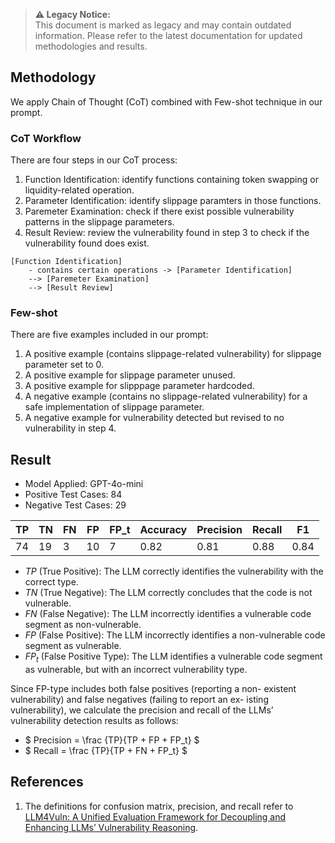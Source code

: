 > **⚠️ Legacy Notice:**  
> This document is marked as legacy and may contain outdated information. Please refer to the latest documentation for updated methodologies and results.
## Methodology

We apply Chain of Thought (CoT) combined with Few-shot technique in our prompt.

### CoT Workflow

There are four steps in our CoT process:

1. Function Identification: identify functions containing token swapping or liquidity-related operation.
2. Parameter Identification: identify slippage paramters in those functions.
3. Paremeter Examination: check if there exist possible vulnerability patterns in the slippage parameters.
4. Result Review: review the vulnerability found in step 3 to check if the vulnerability found does exist.

```
[Function Identification]
    - contains certain operations -> [Parameter Identification]
    --> [Paremeter Examination]
    --> [Result Review]
```

### Few-shot

There are five examples included in our prompt:

1. A positive example (contains slippage-related vulnerability) for slippage parameter set to 0.
2. A positive example for slippage parameter unused.
3. A positive example for slipppage parameter hardcoded.
4. A negative example (contains no slippage-related vulnerability) for a safe implementation of slippage parameter.
5. A negative example for vulnerability detected but revised to no vulnerability in step 4.

## Result

* Model Applied: GPT-4o-mini
* Positive Test Cases: 84
* Negative Test Cases: 29

|  TP  |  TN  |  FN  |  FP  |  FP_t  | Accuracy | Precision | Recall |   F1   |
| ---- | ---- | ---- | ---- | ------ | -------- | --------- | ------ | ------ |
|  74  |  19  |  3   |  10  |    7   |   0.82   |   0.81    |  0.88  |  0.84  |

* $` TP `$ (True Positive): The LLM correctly identifies the vulnerability with the correct type.
* $` TN `$ (True Negative): The LLM correctly concludes that the code is not vulnerable.
* $` FN `$ (False Negative): The LLM incorrectly identifies a vulnerable code segment as non-vulnerable.
* $` FP `$ (False Positive): The LLM incorrectly identifies a non-vulnerable code segment as vulnerable.
* $` FP_t `$ (False Positive Type): The LLM identifies a vulnerable code segment as vulnerable, but with an incorrect vulnerability type.

Since FP-type includes both false positives (reporting a non- existent vulnerability) and false negatives (failing to report an ex- isting vulnerability), we calculate the precision and recall of the LLMs’ vulnerability detection results as follows:

* $` Precision = \frac {TP}{TP + FP + FP_t} `$
* $` Recall = \frac {TP}{TP + FN + FP_t} `$ 

## References

1. The definitions for confusion matrix, precision, and recall refer to [LLM4Vuln: A Unified Evaluation Framework for Decoupling and Enhancing LLMs’ Vulnerability Reasoning](https://arxiv.org/pdf/2401.16185).

